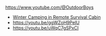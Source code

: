 https://www.youtube.com/@OutdoorBoys

- [Winter Camping in Remote Survival Cabin](https://youtu.be/nEj00Gy0SFI)
- https://youtu.be/ggWZoH9PeIU
- https://youtu.be/uWqC7gSPxCI
